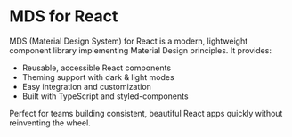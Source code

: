 # MDS for React

MDS (Material Design System) for React is a modern, lightweight component library implementing Material Design principles. It provides:

- Reusable, accessible React components
- Theming support with dark & light modes
- Easy integration and customization
- Built with TypeScript and styled-components

Perfect for teams building consistent, beautiful React apps quickly without reinventing the wheel.
